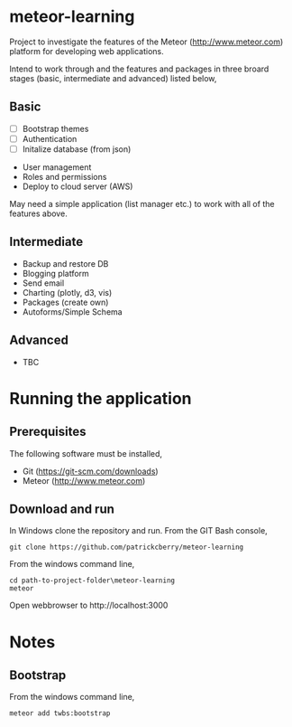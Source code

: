 # meteor-learning

Project to investigate the features of the Meteor (http://www.meteor.com) platform for developing web applications.

Intend to work through and the features and packages in three broard stages (basic, intermediate and advanced) listed below,

## Basic 
- [ ] Bootstrap themes
- [ ] Authentication
- [ ] Initalize database (from json)
* User management
* Roles and permissions
* Deploy to cloud server (AWS)

May need a simple application (list manager etc.) to work with all of the features above.

## Intermediate
* Backup and restore DB
* Blogging platform
* Send email
* Charting (plotly, d3, vis)
* Packages (create own)
* Autoforms/Simple Schema

## Advanced
* TBC

# Running the application

## Prerequisites

The following software must be installed,
* Git (https://git-scm.com/downloads)
* Meteor (http://www.meteor.com)

## Download and run

In Windows clone the repository and run. From the GIT Bash console,
```
git clone https://github.com/patrickcberry/meteor-learning
```

From the windows command line,
```
cd path-to-project-folder\meteor-learning
meteor
```
Open webbrowser to http://localhost:3000

# Notes

## Bootstrap

From the windows command line,
```
meteor add twbs:bootstrap
```
